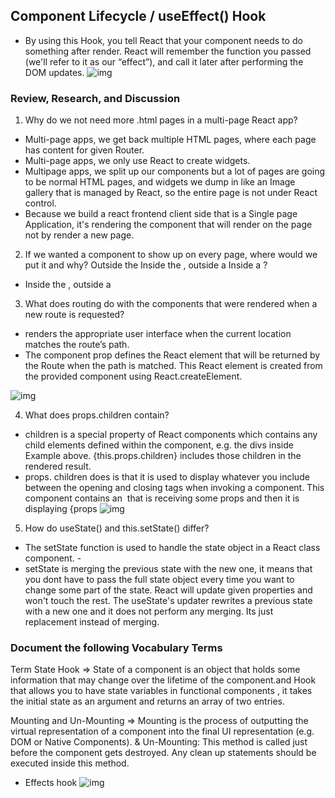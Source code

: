 ## Component Lifecycle / useEffect() Hook

- By using this Hook, you tell React that your component needs to do something after render. React will remember the function you passed (we'll refer to it as our “effect”), and call it later after performing the DOM updates.
![img](https://i.stack.imgur.com/7q1jC.jpg)

### Review, Research, and Discussion 

1. Why do we not need more .html pages in a multi-page React app?

- Multi-page apps, we get back multiple HTML pages, where each page has content for given Router.
-  Multi-page apps, we only use React to create widgets.
- Multipage apps, we split up our components but a lot of pages are going to be normal HTML pages, and widgets we dump in like an Image gallery that is managed by React, so the entire page is not under React control.
- Because we build a react frontend client side that is a Single page Application, it's rendering the component that will render on the page not by render a new page.

2. If we wanted a component to show up on every page, where would we put it and why?
Outside the <BrowserRouter/>
Inside the <BrowserRouter />, outside a <Route />
Inside a <Route /> ?

- Inside the <BrowserRouter />, outside a <Route />

3. What does routing do with the components that were rendered when a new route is requested?

-  renders the appropriate user interface when the current location matches the route’s path. 
-  The component prop defines the React element that will be returned by the Route when the path is matched. This React element is created from the provided component using React.createElement.

![img](https://files.speakerdeck.com/presentations/41bce6e8f4964c7abb5bdd2682ace335/slide_50.jpg)

4. What does props.children contain?
-  children is a special property of React components which contains any child elements defined within the component, e.g. the divs inside Example above. {this.props.children} includes those children in the rendered result.
- props. children does is that it is used to display whatever you include between the opening and closing tags when invoking a component. This component contains an <img> that is receiving some props and then it is displaying {props
![img](https://soshace.com/wp-content/uploads/2019/08/React-Children-Cheat-Sheet.png)

5. How do useState() and this.setState() differ?

- The setState function is used to handle the state object in a React class component. -
-  setState is merging the previous state with the new one, it means that you dont have to pass the full state object every time you want to change some part of the state. React will update given properties and won't touch the rest. The useState's updater rewrites a previous state with a new one and it does not perform any merging. Its just replacement instead of merging.


### Document the following Vocabulary Terms
Term 
State Hook =>  State of a component is an object that holds some information that may change over the lifetime of the component.and  Hook that allows you to have state variables in functional components , it takes the initial state as an argument and returns an array of two entries. 

Mounting and Un-Mounting => Mounting is the process of outputting the virtual representation of a component into the final UI representation (e.g. DOM or Native Components). & Un-Mounting: This method is called just before the component gets destroyed. Any clean up statements should be executed inside this method.

- Effects hook
![img](https://miro.medium.com/max/1838/1*yJvDmCk1XcM-3ZVkBBItvw.png)